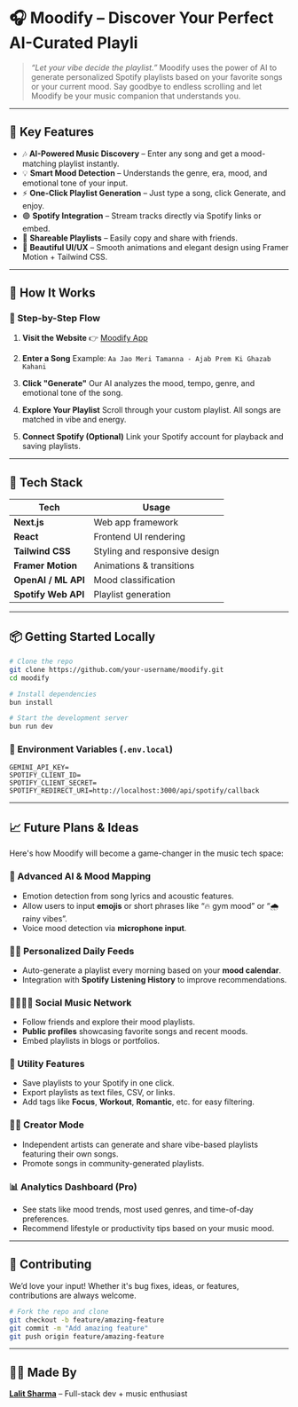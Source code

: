 # 🎧 Moodify – Discover Your Perfect AI-Curated Playli

> _“Let your vibe decide the playlist.”_
> Moodify uses the power of AI to generate personalized Spotify playlists based on your favorite songs or your current mood. Say goodbye to endless scrolling and let Moodify be your music companion that understands you.

---

## 🌟 Key Features

- 🎶 **AI-Powered Music Discovery** – Enter any song and get a mood-matching playlist instantly.
- 💡 **Smart Mood Detection** – Understands the genre, era, mood, and emotional tone of your input.
- ⚡ **One-Click Playlist Generation** – Just type a song, click Generate, and enjoy.
- 🟣 **Spotify Integration** – Stream tracks directly via Spotify links or embed.
- 🔗 **Shareable Playlists** – Easily copy and share with friends.
- 🧠 **Beautiful UI/UX** – Smooth animations and elegant design using Framer Motion + Tailwind CSS.

---

## 🚀 How It Works

### 🔁 Step-by-Step Flow

1. **Visit the Website**
   👉 [Moodify App](https://your-app-link.com)

2. **Enter a Song**
   Example: `Aa Jao Meri Tamanna - Ajab Prem Ki Ghazab Kahani`

3. **Click "Generate"**
   Our AI analyzes the mood, tempo, genre, and emotional tone of the song.

4. **Explore Your Playlist**
   Scroll through your custom playlist. All songs are matched in vibe and energy.

5. **Connect Spotify (Optional)**
   Link your Spotify account for playback and saving playlists.

---

## 🧪 Tech Stack

| Tech                | Usage                         |
| ------------------- | ----------------------------- |
| **Next.js**         | Web app framework             |
| **React**           | Frontend UI rendering         |
| **Tailwind CSS**    | Styling and responsive design |
| **Framer Motion**   | Animations & transitions      |
| **OpenAI / ML API** | Mood classification           |
| **Spotify Web API** | Playlist generation           |

---

## 📦 Getting Started Locally

```bash
# Clone the repo
git clone https://github.com/your-username/moodify.git
cd moodify

# Install dependencies
bun install

# Start the development server
bun run dev
```

### 🔐 Environment Variables (`.env.local`)

```env
GEMINI_API_KEY=
SPOTIFY_CLIENT_ID=
SPOTIFY_CLIENT_SECRET=
SPOTIFY_REDIRECT_URI=http://localhost:3000/api/spotify/callback
```

---

## 📈 Future Plans & Ideas

Here's how Moodify will become a game-changer in the music tech space:

### 🎯 Advanced AI & Mood Mapping

- Emotion detection from song lyrics and acoustic features.
- Allow users to input **emojis** or short phrases like “🔥 gym mood” or “🌧️ rainy vibes”.
- Voice mood detection via **microphone input**.

### 🧘‍♀️ Personalized Daily Feeds

- Auto-generate a playlist every morning based on your **mood calendar**.
- Integration with **Spotify Listening History** to improve recommendations.

### 🫱🏽‍🫲🏽 Social Music Network

- Follow friends and explore their mood playlists.
- **Public profiles** showcasing favorite songs and recent moods.
- Embed playlists in blogs or portfolios.

### 🧰 Utility Features

- Save playlists to your Spotify in one click.
- Export playlists as text files, CSV, or links.
- Add tags like **Focus**, **Workout**, **Romantic**, etc. for easy filtering.

### 🧑‍🎤 Creator Mode

- Independent artists can generate and share vibe-based playlists featuring their own songs.
- Promote songs in community-generated playlists.

### 📊 Analytics Dashboard (Pro)

- See stats like mood trends, most used genres, and time-of-day preferences.
- Recommend lifestyle or productivity tips based on your music mood.

---

## 🤝 Contributing

We’d love your input! Whether it's bug fixes, ideas, or features, contributions are always welcome.

```bash
# Fork the repo and clone
git checkout -b feature/amazing-feature
git commit -m "Add amazing feature"
git push origin feature/amazing-feature
```

---

## 🧑‍💻 Made By

**[Lalit Sharma](https://github.com/lalitdotdev)** – Full-stack dev + music enthusiast
